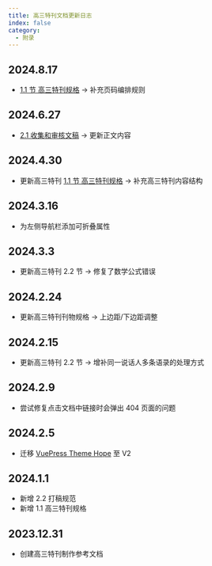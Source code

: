 ```yaml
---
title: 高三特刊文档更新日志
index: false
category:
  - 附录
---
```


## 2024.8.17
- [1.1 节 高三特刊规格](../Cpt1/1.1.md) -> 补充页码编排规则
## 2024.6.27
- [2.1 收集和审核文稿](../Cpt2/2.1.md) -> 更新正文内容
## 2024.4.30
- 更新高三特刊 [1.1 节 高三特刊规格](../Cpt1/1.1.md) -> 补充高三特刊内容结构
## 2024.3.16
- 为左侧导航栏添加可折叠属性
## 2024.3.3
- 更新高三特刊 2.2 节 -> 修复了数学公式错误
## 2024.2.24
- 更新高三特刊刊物规格 -> 上边距/下边距调整
## 2024.2.15
- 更新高三特刊 2.2 节 -> 增补同一说话人多条语录的处理方式
## 2024.2.9
- 尝试修复点击文档中链接时会弹出 404 页面的问题
## 2024.2.5
- 迁移 [VuePress Theme Hope](https://theme-hope.vuejs.press/zh/) 至 V2
## 2024.1.1
- 新增 2.2 打稿规范
- 新增 1.1 高三特刊规格
## 2023.12.31
- 创建高三特刊制作参考文档